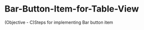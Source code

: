 Bar-Button-Item-for-Table-View
==============================

(Objective - C)Steps for implementing Bar button item
